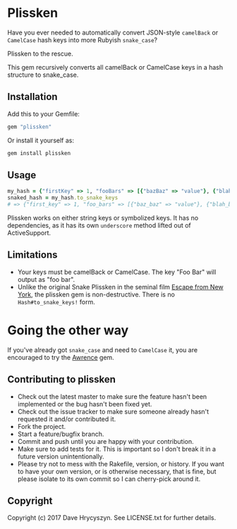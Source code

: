 # Plissken

Have you ever needed to automatically convert JSON-style `camelBack` or `CamelCase` hash keys into more Rubyish `snake_case`?

Plissken to the rescue.

This gem recursively converts all camelBack or CamelCase keys in a hash structure to snake_case.

## Installation

Add this to your Gemfile:

```ruby
gem "plissken"
```

Or install it yourself as:

```bash
gem install plissken
```

## Usage

```ruby
my_hash = {"firstKey" => 1, "fooBars" => [{"bazBaz" => "value"}, {"blahBlah" => "value"}]}
snaked_hash = my_hash.to_snake_keys
# => {"first_key" => 1, "foo_bars" => [{"baz_baz" => "value"}, {"blah_blah" => "value"}]}
```

Plissken works on either string keys or symbolized keys. It has no dependencies, as it has its own `underscore` method lifted out of ActiveSupport.

## Limitations

* Your keys must be camelBack or CamelCase. The key "Foo Bar" will output as "foo bar".
* Unlike the original Snake Plissken in the seminal film [Escape from New York](http://en.wikipedia.org/wiki/Escape_from_New_York), the plissken gem is non-destructive. There is no `Hash#to_snake_keys!` form.

# Going the other way

If you've already got `snake_case` and need to `CamelCase` it, you are encouraged to try
the [Awrence](http://github.com/futurechimp/awrence) gem.

## Contributing to plissken

* Check out the latest master to make sure the feature hasn't been implemented or the bug hasn't been fixed yet.
* Check out the issue tracker to make sure someone already hasn't requested it and/or contributed it.
* Fork the project.
* Start a feature/bugfix branch.
* Commit and push until you are happy with your contribution.
* Make sure to add tests for it. This is important so I don't break it in a future version unintentionally.
* Please try not to mess with the Rakefile, version, or history. If you want to have your own version, or is otherwise necessary, that is fine, but please isolate to its own commit so I can cherry-pick around it.

## Copyright

Copyright (c) 2017 Dave Hrycyszyn. See LICENSE.txt for
further details.
